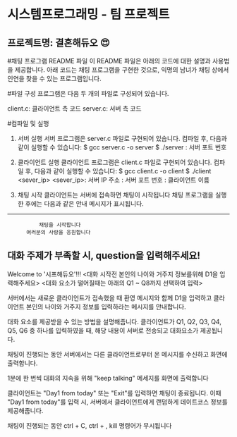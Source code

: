 # 시스템프로그래밍 - 팀 프로젝트
## 프로젝트명: 결혼해듀오 😍
#채팅 프로그램 README 파일
이 README 파일은 아래의 코드에 대한 설명과 사용법을 제공합니다. 아래 코드는 채팅 프로그램을 구현한 것으로, 익명의 남녀가 채팅 상에서 인연을 찾을 수 있는 프로그램입니다.

#파일 구성
프로그램은 다음 두 개의 파일로 구성되어 있습니다.

client.c: 클라이언트 측 코드
server.c: 서버 측 코드

#컴파일 및 실행
1. 서버 실행
서버 프로그램은 server.c 파일로 구현되어 있습니다.
컴파일 후, 다음과 같이 실행할 수 있습니다:
$ gcc server.c -o server
$ ./server <portnum>
<portnum>: 서버 포트 번호

2. 클라이언트 실행
클라이언트 프로그램은 client.c 파일로 구현되어 있습니다.
컴파일 후, 다음과 같이 실행할 수 있습니다:
$ gcc client.c -o client
$ ./client <sever_ip> <portnum> <name>
<sever_ip>: 서버 IP 주소
<portnum>: 서버 포트 번호
<name>: 클라이언트 이름

3. 채팅 시작
클라이언트는 서버에 접속하면 채팅이 시작됩니다
채팅 프로그램을 실행한 후에는 다음과 같은 안내 메시지가 표시됩니다.
---------------------------------------------------
              채팅을 시작합니다                       
          여러분의 사랑을 응원합니다                  
  대화 주제가 부족할 시, question을 입력해주세요!        
----------------------------------------------------
Welcome to '시프해듀오'!!!
<대화 시작전 본인의 나이와 거주지 정보를위해 D1을 입력해주세요>
<대화 요소가 떨어질때는 아래의 Q1 ~ Q8까지 선택하여 입력>

서버에서는 새로운 클라이언트가 접속했을 때 환영 메시지와 함께 D1을 입력하고 클라이언트 본인의 나이와 거주지 정보를 입력하라는 메시지를 안내합니다.

 대화 요소를 제공받을 수 있는 방법을 설명해줍니다. 클라이언트가 Q1, Q2, Q3, Q4, Q5, Q6 중 하나를 입력하였을 때, 해당 내용이 서버로 전송되고 대화요소가 제공됩니다.

채팅이 진행되는 동안 서버에서는 다른 클라이언트로부터 온 메시지를 수신하고 화면에 출력합니다.

1분에 한 번씩 대화의 지속을 위해 "keep talking" 메세지를 화면에 출력합니다

클라이언트는 "Day1 from today" 또는 "Exit"를 입력하면 채팅이 종료됩니다.
이때 "Day1 from today"를 입력 시, 서버에서 클라이언트에게 랜덤하게 데이트코스 정보를 제공해줍니다.

채팅이 진행되는 동안 ctrl + C, ctrl + \, kill 명령어가 무시됩니다
